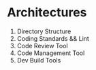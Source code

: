 # Architectures

1. Directory Structure
2. Coding Standards && Lint
3. Code Review Tool
4. Code Management Tool
5. Dev Build Tools